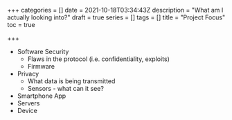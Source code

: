 +++
categories = []
date = 2021-10-18T03:34:43Z
description = "What am I actually looking into?"
draft = true
series = []
tags = []
title = "Project Focus"
toc = true

+++
* Software Security
  * Flaws in the protocol (i.e. confidentiality, exploits)
  * Firmware
* Privacy
  * What data is being transmitted
  * Sensors - what can it see?
* Smartphone App
* Servers
* Device
